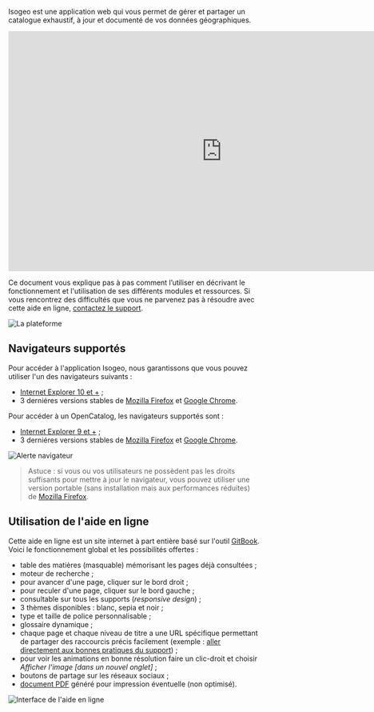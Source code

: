 Isogeo est une application web qui vous permet de gérer et partager un catalogue exhaustif, à jour et documenté de vos données géographiques.

<iframe width="853" height="480" src="https://www.youtube.com/embed/JbBxxpC4hzQ?rel=0" frameborder="0" allowfullscreen></iframe>

Ce document vous explique pas à pas comment l’utiliser en décrivant le fonctionnement et l'utilisation de ses différents modules et ressources. Si vous rencontrez des difficultés que vous ne parvenez pas à résoudre avec cette aide en ligne, [contactez le support](support/README.html).

![La plateforme](/fr/images/offer_schema_platform_modAPI.png "Modules et ressources de la plateforme Isogeo")

## Navigateurs supportés

Pour accéder à l'application Isogeo, nous garantissons que vous pouvez utiliser l'un des navigateurs suivants :

* [Internet Explorer 10 et +](http://windows.microsoft.com/fr-fr/internet-explorer/download-ie) ;
* 3 derniéres versions stables de [Mozilla Firefox](https://www.mozilla.org/fr/firefox) et [Google Chrome](https://www.google.fr/chrome/browser/desktop/).

Pour accéder à un OpenCatalog, les navigateurs supportés sont :

* [Internet Explorer 9 et +](http://windows.microsoft.com/fr-fr/internet-explorer/download-ie) ;
* 3 derniéres versions stables de [Mozilla Firefox](https://www.mozilla.org/fr/firefox) et [Google Chrome](https://www.google.fr/chrome/browser/desktop/).


![Alerte navigateur](/fr/images/OC_browser_alert.png "Message qui s'affiche en cas de navigateur non supporté")

> Astuce : si vous ou vos utilisateurs ne possèdent pas les droits suffisants pour mettre à jour le navigateur, vous pouvez utiliser une version portable (sans installation mais aux performances réduites) de [Mozilla Firefox](http://portableapps.com/apps/internet/firefox_portable/localization).


## Utilisation de l'aide en ligne

Cette aide en ligne est un site internet à part entière basé sur l'outil [GitBook](https://www.gitbook.com/). Voici le fonctionnement global et les possibilités offertes :

* table des matières (masquable) mémorisant les pages déjà consultées ;
* moteur de recherche ;
* pour avancer d'une page, cliquer sur le bord droit ;
* pour reculer d'une page, cliquer sur le bord gauche ;
* consultable sur tous les supports (*responsive design*) ;
* 3 thèmes disponibles : blanc, sepia et noir ;
* type et taille de police personnalisable ;
* glossaire dynamique ;
* chaque page et chaque niveau de titre a une URL spécifique permettant de partager des raccourcis précis facilement (exemple : [aller directement aux bonnes pratiques du support](/fr/support/README.html#bonnes-pratiques)) ;
* pour voir les animations en bonne résolution faire un clic-droit et choisir *Afficher l'image [dans un nouvel onglet]* ;
* boutons de partage sur les réseaux sociaux ;
* [document PDF](/fr/index.pdf) généré pour impression éventuelle (non optimisé).

![Interface de l'aide en ligne](/fr/images/GitBook_help.png "Utiliser GitBook")
